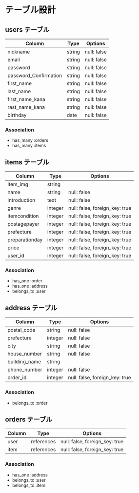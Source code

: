 # テーブル設計

## users テーブル

| Column                | Type    | Options     |
| --------------------- | ------- | ----------- |
| nickname              | string  | null: false |
| email                 | string  | null: false |
| password              | string  | null: false |
| password_Confirmation | string  | null: false |
| first_name            | string  | null: false |
| last_name             | string  | null: false |
| first_name_kana       | string  | null: false |
| rast_name_kana        | string  | null: false |
| birthday              | date    | null: false |

### Association
- has_many :orders
- has_many :items


## items テーブル

| Column           | Type       | Options                        |
| ---------------- | ---------- | ------------------------------ |
| item_img         | string     |                                |
| name             | string     | null: false                    |
| introduction     | text       | null: false                    |
| genre            | integer    | null: false, foreign_key: true |
| itemcondition    | integer    | null: false, foreign_key: true |
| postagepayer     | integer    | null: false, foreign_key: true |
| prefecture       | integer    | null: false, foreign_key: true |
| preparationday   | integer    | null: false, foreign_key: true |
| price            | integer    | null: false, foreign_key: true |
| user_id          | integer    | null: false, foreign_key: true | 

### Association
- has_one :order
- has_one :address
- belongs_to :user


## address テーブル

| Column         | Type    | Options                        |
| -------------- | ------- | ------------------------------ |
| postal_code    | string  | null: false                    |
| prefecture     | integer | null: false                    |
| city           | string  | null: false                    |
| house_number   | string  | null: false                    |
| building_name  | string  |                                |
| phone_number   | integer | null: false                    |
| order_id       | integer | null: false, foreign_key: true |

### Association
- belongs_to :order


## orders テーブル

| Column   | Type       | Options                        |
| -------- | ---------- | ------------------------------ |
| user     | references | null: false, foreign_key: true |
| item     | references | null: false, foreign_key: true |

### Association
- has_one :address
- belongs_to :user
- belongs_to :item
